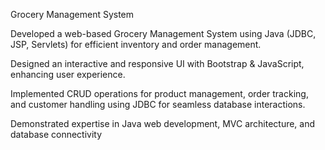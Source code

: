 Grocery Management System

Developed a web-based Grocery Management System using Java (JDBC, JSP, Servlets) for efficient inventory and order management.

Designed an interactive and responsive UI with Bootstrap & JavaScript, enhancing user experience.

Implemented CRUD operations for product management, order tracking, and customer handling using JDBC for seamless database interactions.

Demonstrated expertise in Java web development, MVC architecture, and database connectivity
